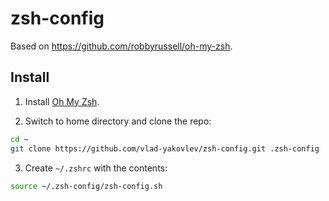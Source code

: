 # zsh-config

Based on https://github.com/robbyrussell/oh-my-zsh.

## Install

1. Install [Oh My Zsh](https://github.com/ohmyzsh/ohmyzsh).

2. Switch to home directory and clone the repo:
```sh
cd ~
git clone https://github.com/vlad-yakovlev/zsh-config.git .zsh-config
```

3. Create `~/.zshrc` with the contents:
```sh
source ~/.zsh-config/zsh-config.sh
```
